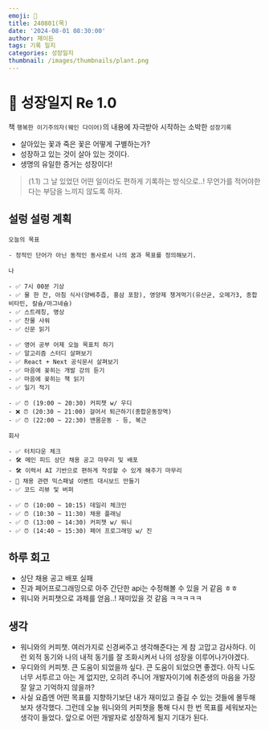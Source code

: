 ```yaml
---
emoji: 🌱
title: 240801(목)
date: '2024-08-01 08:30:00'
author: 제이든
tags: 기록 일지
categories: 성장일지
thumbnail: /images/thumbnails/plant.png
---
```


# 🌱 성장일지 Re 1.0

책 `행복한 이기주의자(웨인 다이어)`의 내용에 자극받아 시작하는 소박한 `성장기록`

- 살아있는 꽃과 죽은 꽃은 어떻게 구별하는가?
- 성장하고 있는 것이 살아 있는 것이다.
- 생명의 유일한 증거는 성장이다!

> (1.1) 그 날 있었던 어떤 일이라도 편하게 기록하는 방식으로..! 무언가를 적어야한다는 부담을 느끼지 않도록 하자.

## 설렁 설렁 계획

```plaintext
오늘의 목표

- 정적인 단어가 아닌 동적인 동사로서 나의 꿈과 목표를 정의해보기.

나

- ✅ 7시 00분 기상
- ✅ 물 한 잔, 아침 식사(양배추즙, 홍삼 포함), 영양제 챙겨먹기(유산균, 오메가3, 종합 비타민, 칼슘/마그네슘)
- ✅ 스트레칭, 명상
- ✅ 찬물 샤워
- ✅ 신문 읽기

- ✅ 영어 공부 어제 오늘 목표치 하기
- ✅ 알고리즘 스터디 살펴보기
- ✅ React + Next 공식문서 살펴보기
- ✅ 마음에 꽂히는 개발 강의 듣기
- ✅ 마음에 꽂히는 책 읽기
- ✅ 일기 적기

- ✅ ⏰ (19:00 ~ 20:30) 커피챗 w/ 우디
- ❌ ⏰ (20:30 ~ 21:00) 걸어서 퇴근하기(종합운동장역)
- ✅ ⏰ (22:00 ~ 22:30) 맨몸운동 - 등, 복근

회사

- ✅ 터치다운 체크
- 🛠️ 메인 피드 상단 채용 공고 마무리 및 배포
- 🛠️ 이력서 AI 기반으로 편하게 작성할 수 있게 해주기 마무리
- 🌱 채용 관련 믹스패널 이벤트 대시보드 만들기
- ✅ 코드 리뷰 및 버퍼

- ✅ ⏰ (10:00 ~ 10:15) 데일리 체크인
- ✅ ⏰ (10:30 ~ 11:30) 채용 플래닝
- ✅ ⏰ (13:00 ~ 14:30) 커피챗 w/ 워니
- ✅ ⏰ (14:40 ~ 15:30) 페어 프로그래밍 w/ 진
```

## 하루 회고

- 상단 채용 공고 배포 실패
- 진과 페어프로그래밍으로 아주 간단한 api는 수정해볼 수 있을 거 같음 ㅎㅎ
- 워니와 커피챗으로 과제를 얻음..! 재미있을 것 같음 ㅋㅋㅋㅋㅋ

## 생각

- 워니와의 커피챗. 여러가지로 신경써주고 생각해준다는 게 참 고맙고 감사하다. 이런 외적 동기와 나의 내적 동기를 잘 조화시켜서 나의 성장을 이루어나가야겠다.
- 우디와의 커피챗. 큰 도움이 되었을까 싶다. 큰 도움이 되었으면 좋겠다. 아직 나도 너무 서투르고 아는 게 없지만, 오히려 주니어 개발자이기에 취준생의 마음을 가장 잘 알고 기억하지 않을까?
- 사실 요즘엔 어떤 목표를 지향하기보단 내가 재미있고 즐길 수 있는 것들에 몰두해보자 생각했다. 그런데 오늘 워니와의 커피챗을 통해 다시 한 번 목표를 세워보자는 생각이 들었다. 앞으로 어떤 개발자로 성장하게 될지 기대가 된다.
